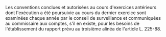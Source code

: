 Les conventions conclues et autorisées au cours d'exercices antérieurs dont l'exécution a été poursuivie au cours du dernier exercice sont examinées chaque année par le conseil de surveillance et communiquées au commissaire aux comptes, s'il en existe, pour les besoins de l'établissement du rapport prévu au troisième alinéa de l'article L. 225-88.

